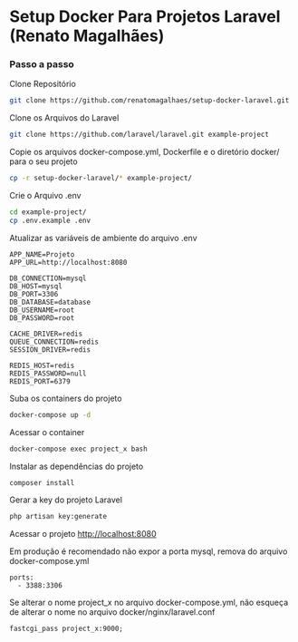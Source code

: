 
# Setup Docker Para Projetos Laravel (Renato Magalhães)

### Passo a passo
Clone Repositório
```sh
git clone https://github.com/renatomagalhaes/setup-docker-laravel.git
```


Clone os Arquivos do Laravel
```sh
git clone https://github.com/laravel/laravel.git example-project
```


Copie os arquivos docker-compose.yml, Dockerfile e o diretório docker/ para o seu projeto
```sh
cp -r setup-docker-laravel/* example-project/
```


Crie o Arquivo .env
```sh
cd example-project/
cp .env.example .env
```


Atualizar as variáveis de ambiente do arquivo .env
```dosini
APP_NAME=Projeto
APP_URL=http://localhost:8080

DB_CONNECTION=mysql
DB_HOST=mysql
DB_PORT=3306
DB_DATABASE=database
DB_USERNAME=root
DB_PASSWORD=root

CACHE_DRIVER=redis
QUEUE_CONNECTION=redis
SESSION_DRIVER=redis

REDIS_HOST=redis
REDIS_PASSWORD=null
REDIS_PORT=6379
```


Suba os containers do projeto
```sh
docker-compose up -d
```


Acessar o container
```sh
docker-compose exec project_x bash
```


Instalar as dependências do projeto
```sh
composer install
```


Gerar a key do projeto Laravel
```sh
php artisan key:generate
```


Acessar o projeto
[http://localhost:8080](http://localhost:8080)


Em produção é recomendado não expor a porta mysql, remova do arquivo docker-compose.yml
```dosini
ports: 
  - 3388:3306
```


Se alterar o nome project_x no arquivo docker-compose.yml, não esqueça de alterar o nome no arquivo docker/nginx/laravel.conf
```dosini
fastcgi_pass project_x:9000;
```